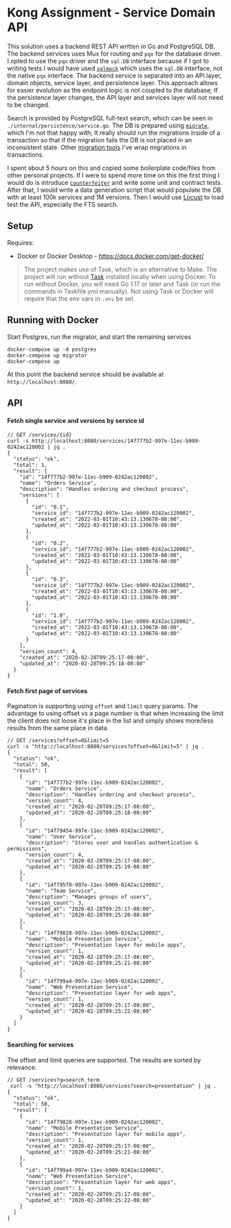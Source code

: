 # Kong Assignment - Service Domain API

This solution uses a backend REST API written in Go and PostgreSQL DB. The backend services uses Mux for routing and `pqx` for the database driver. I opted to use the `pqx` driver and the `sql.DB` interface because if I got to writing tests I would have used [`sqlmock`](https://github.com/DATA-DOG/go-sqlmock) which uses the `sql.DB` interface, not the native `pqx` interface. The backend service is separated into an API layer, domain objects, service layer, and persistence layer. This approach allows for easier evolution as the endpoint logic is not coupled to the database; If the persistence layer changes, the API layer and services layer will not need to be changed.

Search is provided by PostgreSQL full-text search, which can be seen in `./internal/persistence/service.go`. The DB is prepared using [`migrate`](https://github.com/golang-migrate/migrate), which I'm not that happy with; It really should run the migrations inside of a transaction so that if the migration fails the DB is not placed in an inconsistent state. Other [migration tools](https://bun.uptrace.dev/guide/migrations.html#migration-names) I've wrap migrations in transactions.

I spent about 5 hours on this and copied some boilerplate code/files from other personal projects. If I were to spend more time on this the first thing I would do is introduce [`counterfeiter`](https://github.com/maxbrunsfeld/counterfeiter) and write some unit and contract tests. After that, I would write a data generation script that would populate the DB with at least 100k services and 1M versions. Then I would use [Locust](https://locust.io/) to load test the API, especially the FTS search.

## Setup

Requires:
  * Docker or Docker Desktop - https://docs.docker.com/get-docker/

> The project makes use of Task, which is an alternative to Make. The project will run without [Task](https://taskfile.dev/) installed locally when using Docker. To run without Docker, you will need Go 1.17 or later and Task (or run the commands in Taskfile.yml manually). Not using Task or Docker will require that the env vars in `.env` be set.

## Running with Docker

Start Postgres, run the migrator, and start the remaining services
```
docker-compose up -d postgres
docker-compose up migrator
docker-compose up 
```

At this point the backend service should be available at `http://localhost:8080/`.

## API 

#### Fetch single service and versions by service id
```
// GET /services/{id}
curl -s http://localhost:8080/services/14f777b2-997e-11ec-b909-0242ac120002 | jq .
{
  "status": "ok",
  "total": 1,
  "result": {
    "id": "14f777b2-997e-11ec-b909-0242ac120002",
    "name": "Orders Service",
    "description": "Handles ordering and checkout process",
    "versions": [
      {
        "id": "0.1",
        "service_id": "14f777b2-997e-11ec-b909-0242ac120002",
        "created_at": "2022-03-01T10:43:13.130678-08:00",
        "updated_at": "2022-03-01T10:43:13.130678-08:00"
      },
      {
        "id": "0.2",
        "service_id": "14f777b2-997e-11ec-b909-0242ac120002",
        "created_at": "2022-03-01T10:43:13.130678-08:00",
        "updated_at": "2022-03-01T10:43:13.130678-08:00"
      },
      {
        "id": "0.3",
        "service_id": "14f777b2-997e-11ec-b909-0242ac120002",
        "created_at": "2022-03-01T10:43:13.130678-08:00",
        "updated_at": "2022-03-01T10:43:13.130678-08:00"
      },
      {
        "id": "1.0",
        "service_id": "14f777b2-997e-11ec-b909-0242ac120002",
        "created_at": "2022-03-01T10:43:13.130678-08:00",
        "updated_at": "2022-03-01T10:43:13.130678-08:00"
      }
    ],
    "version_count": 4,
    "created_at": "2020-02-28T09:25:17-08:00",
    "updated_at": "2020-02-28T09:25:18-08:00"
  }
}
```

#### Fetch first page of services

Pagination is supporting using `offset` and `limit` query params. The advantage to using offset vs a page number is that when increasing the limit the client does not loose it's place in the list and simply shows more/less results from the same place in data.

```
// GET /services?offset=0&limit=5
curl -s "http://localhost:8080/services?offset=0&limit=5" | jq .
{
  "status": "ok",
  "total": 50,
  "result": [
    {
      "id": "14f777b2-997e-11ec-b909-0242ac120002",
      "name": "Orders Service",
      "description": "Handles ordering and checkout process",
      "version_count": 4,
      "created_at": "2020-02-28T09:25:17-08:00",
      "updated_at": "2020-02-28T09:25:18-08:00"
    },
    {
      "id": "14f79454-997e-11ec-b909-0242ac120002",
      "name": "User Service",
      "description": "Stores user and handles authentication & permissions",
      "version_count": 4,
      "created_at": "2020-02-28T09:25:17-08:00",
      "updated_at": "2020-02-28T09:25:19-08:00"
    },
    {
      "id": "14f795f8-997e-11ec-b909-0242ac120002",
      "name": "Team Service",
      "description": "Manages groups of users",
      "version_count": 3,
      "created_at": "2020-02-28T09:25:17-08:00",
      "updated_at": "2020-02-28T09:25:20-08:00"
    },
    {
      "id": "14f79828-997e-11ec-b909-0242ac120002",
      "name": "Mobile Presentation Service",
      "description": "Presentation layer for mobile apps",
      "version_count": 1,
      "created_at": "2020-02-28T09:25:17-08:00",
      "updated_at": "2020-02-28T09:25:21-08:00"
    },
    {
      "id": "14f799a4-997e-11ec-b909-0242ac120002",
      "name": "Web Presentation Service",
      "description": "Presentation layer for web apps",
      "version_count": 1,
      "created_at": "2020-02-28T09:25:17-08:00",
      "updated_at": "2020-02-28T09:25:22-08:00"
    }
  ]
}
```

#### Searching for services

The offset and limit queries are supported. The results are sorted by relevance.

```
// GET /services?q=search_term
 curl -s "http://localhost:8080/services?search=presentation" | jq .
{
  "status": "ok",
  "total": 50,
  "result": [
    {
      "id": "14f79828-997e-11ec-b909-0242ac120002",
      "name": "Mobile Presentation Service",
      "description": "Presentation layer for mobile apps",
      "version_count": 1,
      "created_at": "2020-02-28T09:25:17-08:00",
      "updated_at": "2020-02-28T09:25:21-08:00"
    },
    {
      "id": "14f799a4-997e-11ec-b909-0242ac120002",
      "name": "Web Presentation Service",
      "description": "Presentation layer for web apps",
      "version_count": 1,
      "created_at": "2020-02-28T09:25:17-08:00",
      "updated_at": "2020-02-28T09:25:22-08:00"
    }
  ]
}
```
